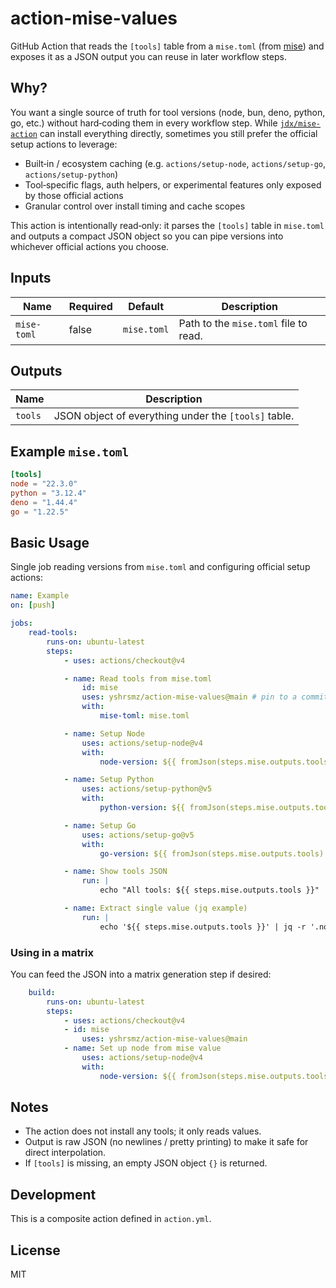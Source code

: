 # action-mise-values

GitHub Action that reads the `[tools]` table from a `mise.toml` (from [mise](https://github.com/jdx/mise)) and exposes it as a JSON output you can reuse in later workflow steps.

## Why?
You want a single source of truth for tool versions (node, bun, deno, python, go, etc.) without hard‑coding them in every workflow step. While [`jdx/mise-action`](https://github.com/jdx/mise-action) can install everything directly, sometimes you still prefer the official setup actions to leverage:

* Built‑in / ecosystem caching (e.g. `actions/setup-node`, `actions/setup-go`, `actions/setup-python`)
* Tool‑specific flags, auth helpers, or experimental features only exposed by those official actions
* Granular control over install timing and cache scopes

This action is intentionally read‑only: it parses the `[tools]` table in `mise.toml` and outputs a compact JSON object so you can pipe versions into whichever official actions you choose.


## Inputs
| Name | Required | Default | Description |
|------|----------|---------|-------------|
| `mise-toml` | false | `mise.toml` | Path to the `mise.toml` file to read. |

## Outputs
| Name | Description |
|------|-------------|
| `tools` | JSON object of everything under the `[tools]` table. |

## Example `mise.toml`
```toml
[tools]
node = "22.3.0"
python = "3.12.4"
deno = "1.44.4"
go = "1.22.5"
```

## Basic Usage
Single job reading versions from `mise.toml` and configuring official setup actions:
```yaml
name: Example
on: [push]

jobs:
	read-tools:
		runs-on: ubuntu-latest
		steps:
			- uses: actions/checkout@v4

			- name: Read tools from mise.toml
				id: mise
				uses: yshrsmz/action-mise-values@main # pin to a commit SHA for stability
				with:
					mise-toml: mise.toml

			- name: Setup Node
				uses: actions/setup-node@v4
				with:
					node-version: ${{ fromJson(steps.mise.outputs.tools).node }}

			- name: Setup Python
				uses: actions/setup-python@v5
				with:
					python-version: ${{ fromJson(steps.mise.outputs.tools).python }}

			- name: Setup Go
				uses: actions/setup-go@v5
				with:
					go-version: ${{ fromJson(steps.mise.outputs.tools).go }}

			- name: Show tools JSON
				run: |
					echo "All tools: ${{ steps.mise.outputs.tools }}"

			- name: Extract single value (jq example)
				run: |
					echo '${{ steps.mise.outputs.tools }}' | jq -r '.node'
```

### Using in a matrix
You can feed the JSON into a matrix generation step if desired:
```yaml
	build:
		runs-on: ubuntu-latest
		steps:
			- uses: actions/checkout@v4
			- id: mise
				uses: yshrsmz/action-mise-values@main
			- name: Set up node from mise value
				uses: actions/setup-node@v4
				with:
					node-version: ${{ fromJson(steps.mise.outputs.tools).node }}
```

## Notes
* The action does not install any tools; it only reads values.
* Output is raw JSON (no newlines / pretty printing) to make it safe for direct interpolation.
* If `[tools]` is missing, an empty JSON object `{}` is returned.

## Development
This is a composite action defined in `action.yml`.

## License
MIT
